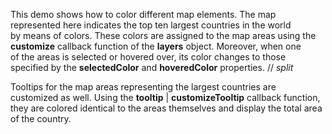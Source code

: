 This demo shows how to&nbsp;color different map elements. The map represented here indicates the top ten largest countries in&nbsp;the world by&nbsp;means of&nbsp;colors. These colors are assigned to&nbsp;the map areas using the **customize** callback function of&nbsp;the **layers** object. Moreover, when one of&nbsp;the areas is&nbsp;selected or&nbsp;hovered over, its color changes to&nbsp;those specified by&nbsp;the **selectedColor** and **hoveredColor** properties.
// _split_



Tooltips for the map areas representing the largest countries are customized as&nbsp;well. Using the **tooltip**&nbsp;| **customizeTooltip** callback function, they are colored identical to&nbsp;the areas themselves and display the total area of&nbsp;the country.